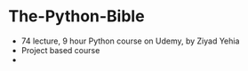 # The-Python-Bible

- 74 lecture, 9 hour Python course on Udemy, by Ziyad Yehia
- Project based course
- 